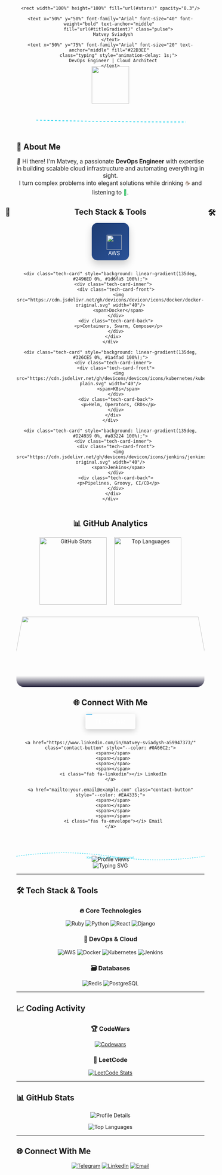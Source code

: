 <div align="center">
  <!-- Cosmic Animated Header -->
  <svg width="100%" height="120" viewBox="0 0 800 120" style="margin-bottom: -40px;">
    <defs>
      <linearGradient id="titleGradient" x1="0%" y1="0%" x2="100%" y2="0%">
        <stop offset="0%" style="stop-color:#22D3EE;stop-opacity:1" />
        <stop offset="100%" style="stop-color:#3B82F6;stop-opacity:1" />
      </linearGradient>
      <pattern id="stars" patternUnits="userSpaceOnUse" width="100" height="100">
        <circle cx="10" cy="10" r="1" fill="white" opacity="0.5"/>
        <circle cx="30" cy="30" r="0.8" fill="white" opacity="0.3"/>
        <circle cx="70" cy="20" r="1.2" fill="white" opacity="0.7"/>
      </pattern>
    </defs>
    
    <rect width="100%" height="100%" fill="url(#stars)" opacity="0.3"/>
    
    <text x="50%" y="50%" font-family="Arial" font-size="40" font-weight="bold" text-anchor="middle" 
          fill="url(#titleGradient)" class="pulse">
      Matvey Sviadysh
    </text>
    <text x="50%" y="75%" font-family="Arial" font-size="20" text-anchor="middle" fill="#22D3EE" 
          class="typing" style="animation-delay: 1s;">
      DevOps Engineer | Cloud Architect
    </text>
  </svg>

  <!-- Floating Astronaut -->
  <img src="https://media.giphy.com/media/3o7TKUM3IgJBX2as9O/giphy.gif" width="100px" 
       style="position: relative; animation: float 6s ease-in-out infinite; margin-top: -20px;"/>

  <!-- Animated Divider -->
  <svg width="80%" height="20" style="margin: 20px 0;">
    <path d="M0,10 Q400,20 800,10" stroke="#22D3EE" stroke-width="2" fill="none" 
          stroke-dasharray="5,5" class="path-animate"/>
  </svg>
</div>

## 🌌 About Me
<p align="center" class="fade-in" style="font-size: 1.1em;">
  <span class="wave">👋</span> Hi there! I'm Matvey, a passionate <strong>DevOps Engineer</strong> with expertise in building scalable cloud infrastructure and automating everything in sight.<br>
  I turn complex problems into elegant solutions while drinking <span style="color: #6F4E37;">☕</span> and listening to <span style="color: #1DB954;">🎵</span>.
</p>

<!-- Floating Tech Stack -->
<div align="center" class="fade-in">
  <h2 class="slide-in-left" style="position: relative;">
    <span style="position: absolute; left: -30px;">🚀</span> 
    Tech Stack & Tools
    <span style="position: absolute; right: -30px;">🛠️</span>
  </h2>
  
  <!-- 3D Flipping Cards Effect -->
  <div style="display: flex; justify-content: center; flex-wrap: wrap; gap: 15px; perspective: 1000px;">
    <div class="tech-card" style="background: linear-gradient(135deg, #1e3c72 0%, #2a5298 100%);">
      <div class="tech-card-inner">
        <div class="tech-card-front">
          <img src="https://cdn.jsdelivr.net/gh/devicons/devicon/icons/amazonwebservices/amazonwebservices-original.svg" width="40"/>
          <span>AWS</span>
        </div>
        <div class="tech-card-back">
          <p>EC2, S3, Lambda, EKS, RDS</p>
        </div>
      </div>
    </div>
    
    <div class="tech-card" style="background: linear-gradient(135deg, #2496ED 0%, #1d6fa5 100%);">
      <div class="tech-card-inner">
        <div class="tech-card-front">
          <img src="https://cdn.jsdelivr.net/gh/devicons/devicon/icons/docker/docker-original.svg" width="40"/>
          <span>Docker</span>
        </div>
        <div class="tech-card-back">
          <p>Containers, Swarm, Compose</p>
        </div>
      </div>
    </div>
    
    <div class="tech-card" style="background: linear-gradient(135deg, #326CE5 0%, #1a4fad 100%);">
      <div class="tech-card-inner">
        <div class="tech-card-front">
          <img src="https://cdn.jsdelivr.net/gh/devicons/devicon/icons/kubernetes/kubernetes-plain.svg" width="40"/>
          <span>K8s</span>
        </div>
        <div class="tech-card-back">
          <p>Helm, Operators, CRDs</p>
        </div>
      </div>
    </div>
    
    <div class="tech-card" style="background: linear-gradient(135deg, #D24939 0%, #a83224 100%);">
      <div class="tech-card-inner">
        <div class="tech-card-front">
          <img src="https://cdn.jsdelivr.net/gh/devicons/devicon/icons/jenkins/jenkins-original.svg" width="40"/>
          <span>Jenkins</span>
        </div>
        <div class="tech-card-back">
          <p>Pipelines, Groovy, CI/CD</p>
        </div>
      </div>
    </div>
  </div>
</div>

<!-- Animated GitHub Stats -->
<div align="center" class="fade-in">
  <h2 class="slide-in-left">📊 GitHub Analytics</h2>
  
  <!-- Animated Graph Cards -->
  <div style="display: flex; justify-content: center; flex-wrap: wrap; gap: 20px; margin-bottom: 20px;">
    <img height="180em" src="https://github-readme-stats.vercel.app/api?username=MatveySviadysh&show_icons=true&theme=radical&include_all_commits=true&count_private=true&border_radius=20&bg_color=30,0f0c29,302b63,24243e" class="stats-card" alt="GitHub Stats"/>
    <img height="180em" src="https://github-readme-stats.vercel.app/api/top-langs/?username=MatveySviadysh&layout=compact&theme=radical&border_radius=20&bg_color=30,0f0c29,302b63,24243e" class="stats-card" alt="Top Languages"/>
  </div>
  
  <!-- 3D Contribution Graph -->
  <div style="position: relative; height: 200px; overflow: hidden; border-radius: 20px;">
    <img src="https://github-readme-activity-graph.vercel.app/graph?username=MatveySviadysh&theme=react-dark&area=true&hide_border=true&bg_color=0f0c29&color=22D3EE&line=3B82F6&point=FFFFFF" width="100%" style="transform-style: preserve-3d; transform: perspective(500px) rotateX(20deg);"/>
    <div style="position: absolute; bottom: 0; width: 100%; height: 30px; background: linear-gradient(to top, rgba(15,12,41,0.9), transparent);"></div>
  </div>
</div>

<!-- Interactive Contact Section -->
<div align="center" class="fade-in">
  <h2 class="slide-in-left">🌐 Connect With Me</h2>
  
  <div style="display: flex; justify-content: center; gap: 15px; flex-wrap: wrap;">
    <a href="https://t.me/MatveiSviadysh" class="contact-button" style="--color: #26A5E4;">
      <span></span>
      <span></span>
      <span></span>
      <span></span>
      <i class="fab fa-telegram"></i> Telegram
    </a>
    
    <a href="https://www.linkedin.com/in/matvey-sviadysh-a59947373/" class="contact-button" style="--color: #0A66C2;">
      <span></span>
      <span></span>
      <span></span>
      <span></span>
      <i class="fab fa-linkedin"></i> LinkedIn
    </a>
    
    <a href="mailto:your.email@example.com" class="contact-button" style="--color: #EA4335;">
      <span></span>
      <span></span>
      <span></span>
      <span></span>
      <i class="fas fa-envelope"></i> Email
    </a>
  </div>
</div>

<!-- Animated Footer -->
<div align="center" style="margin-top: 40px;">
  <svg width="100%" height="60" viewBox="0 0 800 60">
    <path d="M0,30 Q200,0 400,30 T800,30" fill="none" stroke="#22D3EE" stroke-width="2" 
          stroke-dasharray="5,5" class="wave-animate"/>
    <text x="50%" y="40" text-anchor="middle" fill="#22D3EE" font-family="Arial" font-size="14">
      Keep coding and stay awesome!
    </text>
  </svg>
  
  <div style="margin-top: -20px;">
    <img src="https://komarev.com/ghpvc/?username=MatveySviadysh&color=22D3EE&style=flat-square" alt="Profile views" class="bounce"/>
  </div>
</div>

<!-- CSS Animations -->
<style>
  /* Base Animations */
  @keyframes float {
    0%, 100% { transform: translateY(0); }
    50% { transform: translateY(-15px); }
  }
  
  @keyframes pulse {
    0%, 100% { transform: scale(1); opacity: 1; }
    50% { transform: scale(1.05); opacity: 0.8; }
  }
  
  @keyframes typing {
    from { width: 0; }
    to { width: 100%; }
  }
  
  @keyframes blink-caret {
    from, to { border-color: transparent; }
    50% { border-color: #22D3EE; }
  }
  
  @keyframes path-animate {
    from { stroke-dashoffset: 100; }
    to { stroke-dashoffset: 0; }
  }
  
  @keyframes wave {
    0%, 100% { transform: rotate(0deg); }
    25% { transform: rotate(15deg); }
    75% { transform: rotate(-15deg); }
  }
  
  /* 3D Card Flip */
  @keyframes flip-in {
    0% { transform: rotateY(90deg); opacity: 0; }
    100% { transform: rotateY(0deg); opacity: 1; }
  }
  
  /* Element Classes */
  .pulse { animation: pulse 3s infinite; }
  .typing { 
    overflow: hidden;
    white-space: nowrap;
    animation: typing 3.5s steps(40, end), blink-caret 0.75s step-end infinite;
  }
  .path-animate { animation: path-animate 2s linear infinite; }
  .wave { display: inline-block; animation: wave 1.5s infinite; }
  
  /* Tech Cards */
  .tech-card {
    width: 100px; height: 100px;
    border-radius: 15px;
    box-shadow: 0 10px 20px rgba(0,0,0,0.2);
    transition: transform 0.6s;
    transform-style: preserve-3d;
    cursor: pointer;
  }
  
  .tech-card:hover {
    transform: rotateY(180deg);
  }
  
  .tech-card-inner {
    position: relative;
    width: 100%;
    height: 100%;
    text-align: center;
    transform-style: preserve-3d;
  }
  
  .tech-card-front, .tech-card-back {
    position: absolute;
    width: 100%;
    height: 100%;
    backface-visibility: hidden;
    display: flex;
    flex-direction: column;
    align-items: center;
    justify-content: center;
    color: white;
    border-radius: 15px;
    padding: 10px;
  }
  
  .tech-card-back {
    transform: rotateY(180deg);
    background: rgba(0,0,0,0.7);
  }
  
  /* Contact Buttons */
  .contact-button {
    position: relative;
    padding: 12px 25px;
    color: white;
    text-decoration: none;
    text-transform: uppercase;
    letter-spacing: 1px;
    overflow: hidden;
    border-radius: 5px;
    box-shadow: 0 5px 15px rgba(0,0,0,0.2);
  }
  
  .contact-button span {
    position: absolute;
    display: block;
  }
  
  .contact-button span:nth-child(1) {
    top: 0; left: -100%;
    width: 100%; height: 2px;
    background: linear-gradient(90deg, transparent, var(--color));
    animation: btn-anim1 2s linear infinite;
  }
  
  @keyframes btn-anim1 {
    0% { left: -100%; }
    50%,100% { left: 100%; }
  }
  
  .contact-button span:nth-child(2) {
    top: -100%; right: 0;
    width: 2px; height: 100%;
    background: linear-gradient(180deg, transparent, var(--color));
    animation: btn-anim2 2s linear infinite;
    animation-delay: 0.5s;
  }
  
  @keyframes btn-anim2 {
    0% { top: -100%; }
    50%,100% { top: 100%; }
  }
  
  .contact-button span:nth-child(3) {
    bottom: 0; right: -100%;
    width: 100%; height: 2px;
    background: linear-gradient(270deg, transparent, var(--color));
    animation: btn-anim3 2s linear infinite;
    animation-delay: 1s;
  }
  
  @keyframes btn-anim3 {
    0% { right: -100%; }
    50%,100% { right: 100%; }
  }
  
  .contact-button span:nth-child(4) {
    bottom: -100%; left: 0;
    width: 2px; height: 100%;
    background: linear-gradient(360deg, transparent, var(--color));
    animation: btn-anim4 2s linear infinite;
    animation-delay: 1.5s;
  }
  
  @keyframes btn-anim4 {
    0% { bottom: -100%; }
    50%,100% { bottom: 100%; }
  }
  
  /* Responsive Adjustments */
  @media (max-width: 768px) {
    .tech-card { width: 80px; height: 80px; }
    .contact-button { padding: 10px 20px; font-size: 14px; }
  }
</style>

<!-- Script for Interactive Elements -->
<script>
  // This would work on platforms that support GitHub's readme JS
  document.addEventListener('DOMContentLoaded', function() {
    // Animate elements when they come into view
    const animateOnScroll = function() {
      const elements = document.querySelectorAll('.fade-in, .slide-in-left');
      
      elements.forEach(el => {
        const elTop = el.getBoundingClientRect().top;
        const isVisible = (elTop < window.innerHeight * 0.8);
        
        if (isVisible) {
          el.style.opacity = '1';
          el.style.transform = 'translate(0)';
        }
      });
    };
    
    // Initialize animation state
    document.querySelectorAll('.fade-in').forEach(el => {
      el.style.opacity = '0';
      el.style.transition = 'opacity 0.8s ease, transform 0.8s ease';
    });
    
    document.querySelectorAll('.slide-in-left').forEach(el => {
      el.style.opacity = '0';
      el.style.transform = 'translateX(-50px)';
      el.style.transition = 'opacity 0.8s ease, transform 0.8s ease';
    });
    
    // Trigger animations on scroll
    window.addEventListener('scroll', animateOnScroll);
    animateOnScroll(); // Run once on load
    
    // Add hover effects to stats cards
    document.querySelectorAll('.stats-card').forEach(card => {
      card.style.transition = 'transform 0.3s ease, box-shadow 0.3s ease';
      card.style.boxShadow = '0 5px 15px rgba(0,0,0,0.1)';
      
      card.addEventListener('mouseenter', () => {
        card.style.transform = 'translateY(-5px)';
        card.style.boxShadow = '0 10px 25px rgba(0,0,0,0.2)';
      });
      
      card.addEventListener('mouseleave', () => {
        card.style.transform = 'translateY(0)';
        card.style.boxShadow = '0 5px 15px rgba(0,0,0,0.1)';
      });
    });
  });
</script>


















<div align="center">
  <img src="https://readme-typing-svg.demolab.com?font=Fira+Code&pause=1000&color=22D3EE&width=435&lines=Hello%2C+I'm+Matvey+Sviadysh;DevOps+Enthusiast;Problem+Solver" alt="Typing SVG" />
</div>

---

## 🛠️ Tech Stack & Tools

<div align="center">
  
### 🔥 Core Technologies
![Ruby](https://img.shields.io/badge/-Ruby-CC342D?style=for-the-badge&logo=ruby&logoColor=white)
![Python](https://img.shields.io/badge/-Python-3776AB?style=for-the-badge&logo=python&logoColor=white)
![React](https://img.shields.io/badge/-React-61DAFB?style=for-the-badge&logo=react&logoColor=black)
![Django](https://img.shields.io/badge/-Django-092E20?style=for-the-badge&logo=django&logoColor=white)

### 🚀 DevOps & Cloud
![AWS](https://img.shields.io/badge/AWS-%23FF9900.svg?style=for-the-badge&logo=amazon-aws&logoColor=white)
![Docker](https://img.shields.io/badge/-Docker-2496ED?style=for-the-badge&logo=docker&logoColor=white)
![Kubernetes](https://img.shields.io/badge/-Kubernetes-326CE5?style=for-the-badge&logo=kubernetes&logoColor=white)
![Jenkins](https://img.shields.io/badge/-Jenkins-D24939?style=for-the-badge&logo=jenkins&logoColor=white)

### 🗃️ Databases
![Redis](https://img.shields.io/badge/-Redis-DC382D?style=for-the-badge&logo=redis&logoColor=white)
![PostgreSQL](https://img.shields.io/badge/-PostgreSQL-4169E1?style=for-the-badge&logo=postgresql&logoColor=white)

</div>

---

## 📈 Coding Activity

<div align="center">
  
### 🏆 CodeWars
[![Codewars](https://www.codewars.com/users/MatveySviadysh/badges/large)](https://www.codewars.com/users/MatveySviadysh)

### 🧠 LeetCode
[![LeetCode Stats](https://leetcard.jacoblin.cool/MavteySviadysh?theme=dark&font=baloo_thambi&ext=activity)](https://leetcode.com/u/MavteySviadysh/)

</div>

---

## 📊 GitHub Stats

<div align="center">
  
![Profile Details](https://github-profile-summary-cards.vercel.app/api/cards/profile-details?username=MatveySviadysh&theme=github_dark)

![Top Languages](https://github-readme-stats.vercel.app/api/top-langs/?username=MatveySviadysh&layout=compact&theme=vision-friendly-dark&hide_border=true)


</div>

---

## 🌐 Connect With Me

<div align="center">
  
[![Telegram](https://img.shields.io/badge/-Telegram-26A5E4?style=for-the-badge&logo=telegram&logoColor=white)](https://t.me/MatveiSviadysh)
[![LinkedIn](https://img.shields.io/badge/-LinkedIn-0A66C2?style=for-the-badge&logo=linkedin&logoColor=white)](https://www.linkedin.com/in/matvey-sviadysh-a59947373/)
[![Email](https://img.shields.io/badge/-Email-EA4335?style=for-the-badge&logo=gmail&logoColor=white)](mailto:your.email@example.com)

</div>

